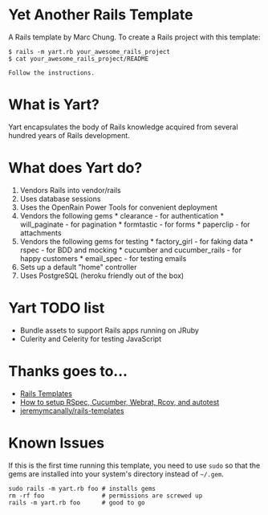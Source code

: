 Yet Another Rails Template
==========================

A Rails template by Marc Chung. To create a Rails project with this template:

    $ rails -m yart.rb your_awesome_rails_project
    $ cat your_awesome_rails_project/README

    Follow the instructions.

What is Yart?
=============

Yart encapsulates the body of Rails knowledge acquired from several hundred years of Rails development.

What does Yart do?
==================

  1. Vendors Rails into vendor/rails
  2. Uses database sessions
  3. Uses the OpenRain Power Tools for convenient deployment
  4. Vendors the following gems
    * clearance - for authentication
    * will_paginate - for pagination
    * formtastic - for forms
    * paperclip - for attachments
  5. Vendors the following gems for testing
    * factory_girl - for faking data
    * rspec - for BDD and mocking
    * cucumber and cucumber_rails - for happy customers
    * email_spec - for testing emails
  6. Sets up a default "home" controller
  7. Uses PostgreSQL (heroku friendly out of the box)

Yart TODO list
==============

  * Bundle assets to support Rails apps running on JRuby
  * Culerity and Celerity for testing JavaScript

Thanks goes to...
=================

  * [Rails Templates][1]
  * [How to setup RSpec, Cucumber, Webrat, Rcov, and autotest][2]
  * [jeremymcanally/rails-templates][3]


Known Issues
============

If this is the first time running this template, you need to use `sudo` so that the
gems are installed into your system's directory instead of `~/.gem`.

    sudo rails -m yart.rb foo # installs gems
    rm -rf foo                # permissions are screwed up
    rails -m yart.rb foo      # good to go


  [1]: http://m.onkey.org/2008/12/4/rails-templates
  [2]: http://www.claytonlz.com/index.php/2009/04/how-to-setup-rspec-cucumber-webrat-rcov-and-autotest-on-leopard/
  [3]: http://github.com/jeremymcanally/rails-templates
